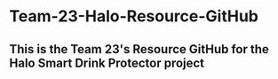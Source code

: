# Team-23-Halo-Resource-GitHub
## This is the Team 23's Resource GitHub for the Halo Smart Drink Protector project
